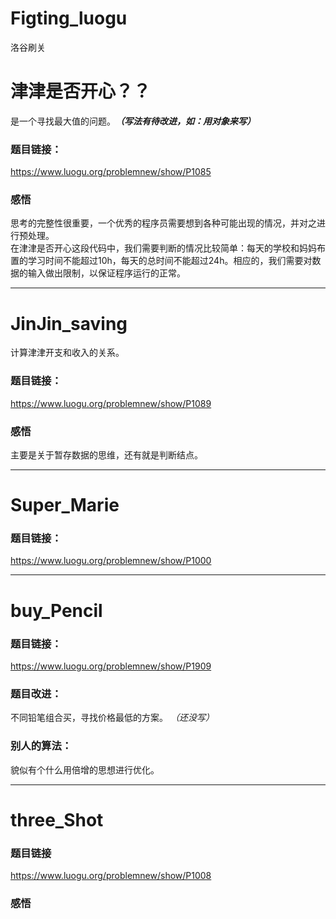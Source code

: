 # Figting_luogu
洛谷刷关  
# 津津是否开心？？
是一个寻找最大值的问题。___（写法有待改进，如：用对象来写）___
### 题目链接：
https://www.luogu.org/problemnew/show/P1085
### 感悟
思考的完整性很重要，一个优秀的程序员需要想到各种可能出现的情况，并对之进行预处理。  
在津津是否开心这段代码中，我们需要判断的情况比较简单：每天的学校和妈妈布置的学习时间不能超过10h，每天的总时间不能超过24h。相应的，我们需要对数据的输入做出限制，以保证程序运行的正常。
********************************************************
# JinJin_saving
计算津津开支和收入的关系。  
### 题目链接：
https://www.luogu.org/problemnew/show/P1089
### 感悟
主要是关于暂存数据的思维，还有就是判断结点。
*********************************************************
# Super_Marie
### 题目链接：
https://www.luogu.org/problemnew/show/P1000
*********************************************************
# buy_Pencil
### 题目链接：  
https://www.luogu.org/problemnew/show/P1909
### 题目改进：
不同铅笔组合买，寻找价格最低的方案。 *（还没写）*
### 别人的算法：  
貌似有个什么用倍增的思想进行优化。
**********************************************************
# three_Shot
### 题目链接
https://www.luogu.org/problemnew/show/P1008
### 感悟
